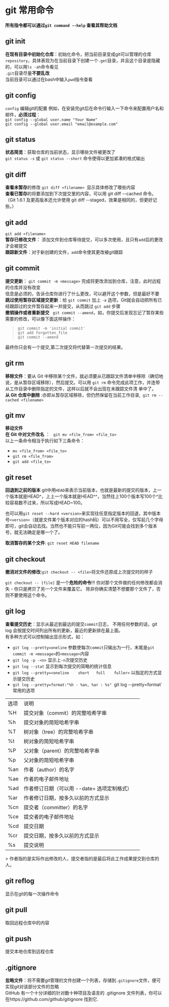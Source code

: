 # git 常用命令

**所有指令都可以通过`git command --help` 查看其帮助文档**  

## git init
**在现有目录中初始化仓库**：初始化命令，把当前目录变成git可以管理的仓库`repository`，具体表现为在当前目录下创建一个`.get`目录，并且这个目录是隐藏的，可以用`ls -ah`命令看见  
`.git`目录尽量**不要乱改**  
当前目录可以通过在bash中输入`pwd`指令查看  


## git config
`config` 编辑git的配置
例如，在安装完git后在命令行输入一下命令来配置用户名和邮件，**必须过程**：  
`git config --global user.name "Your Name"`  
`git config --global user.email "email@example.com"`

## git status
**状态简览**：获取仓库的当前状态，显示哪些文件被更改了  
`git status -s` 或 `git status --short` 命令使得以更加紧凑的格式输出


## git diff
**查看未暂存**的修改 `git diff <filename> `显示具体修改了哪些内容  
**查看已暂存**的将要添加到下次提交里的内容，可以用 git diff --cached 命令。（Git 1.6.1 及更高版本还允许使用 git diff --staged，效果是相同的，但更好记些。）



## git add
`git add <filename>`  
**暂存已修改文件**： 添加文件到仓库等待提交，可以多次使用，且只有`add`后的更改才会被提交  
**跟踪新文件**：对于新创建的文件，`add`命令使其更改被git跟踪

## git commit
**提交更新**： `git commit -m <message>` 完成将更改添加到仓库，注意，此时远程的仓库并没有改变  
<message>信息是必须的，告诉仓库你进行了什么更改，可以避开这个参数，但是最好不要
**跳过使用暂存区域提交更新**：给 `git commit` 加上 `-a` 选项，Git就会自动把所有已经跟踪过的文件暂存起来一并提交，从而跳过 `git add` 步骤  
**撤销操作或者重新提交**  ` git commit --amend`，如，你提交后发现忘记了暂存某些需要的修改，可以像下面这样操作：

> `git commit -m 'initial commit'`  
> `git add forgotten_file`  
> `git commit --amend`  

最终你只会有一个提交,第二次提交将代替第一次提交的结果。

 
## git rm
**移除文件**：要从 Git 中移除某个文件，就必须要从已跟踪文件清单中移除（确切地说，是从暂存区域移除），然后提交。可以用 `git rm` 命令完成此项工作，并连带从工作目录中删除指定的文件，这样以后就不会出现在未跟踪文件清
单中了。  
**从 Git 仓库中删除** :亦即从暂存区域移除，但仍然保留在当前工作目录,` git rm --cached <filename>`

## git mv
**移动文件**  
**在 Git 中对文件改名** ： ` git mv <file_from> <file_to>`  
以上一条命令相当于执行如下三条命令：  
* `mv <file_from> <file_to>`  
* `git rm <file_from>`  
* `git add <file_to>`  

## git reset
**回退到之前的版本** 
git中用`HEAD`来表示当前版本，也就是最新的提交的版本，上一个版本就是HEAD^，上上一个版本就是HEAD^^，当然往上100个版本写100个^比较容易数不过来，所以写成HEAD~100。

也可以用`git reset --hard <version>`来实现往任意指定版本的回退，其中版本号`<version>`（就是文件某个版本对应的hash码）可以不用写全，仅写前几个字母即可，git会自动去找。当然也不能只写前一两位，因为Git可能会找到多个版本号，就无法确定是哪一个了。

**取消暂存的某个文件**: `git reset HEAD filename`  

## git checkout
**撤消对文件的修改**:`git checkout -- <file>`将文件还原成上次提交时的样子

 `git checkout -- [file]` 是一个**危险的命令**!!! 你对那个文件做的任何修改都会消失 - 你只是拷贝了另一个文件来覆盖它。 除非你确实清楚不想要那个文件了，否则不要使用这个命令。


## git log
**查看提交历史**：显示从最近到最远的提交`commit`日志， 不用任何参数的话，git log 会按提交时间列出所有的更新，最近的更新排在最上面。  
有多种方式可以控制输出显示形式，如：  
* `git log --pretty=oneline` 参数使每次`commit`只输出为一行，末尾是`git commit -m <message>`的`<message>`内容   
* `git log -p -<n>` 显示上`-n`次提交历史    
* `git log --stat` 显示到每次提交的简略的统计信息  
* `git log --pretty=<oneline	short	full	fuller>` 以指定的方式显示提交历史
* `git log --pretty=format:"%h - %an, %ar : %s"
`git log --pretty=format`常用的选项  
<table>
   <tr>
      <td> 选项 </td>
      <td> 说明 </td>
      <td>  </td>
   </tr>
   <tr>
      <td> %H </td>
      <td> 提交对象（commit）的完整哈希字串 </td>
      <td>  </td>
   </tr>
   <tr>
      <td>%h  </td>
      <td>提交对象的简短哈希字串</td>
      <td>  </td>
   </tr>
   <tr>
      <td>%T </td>
      <td> 树对象（tree）的完整哈希字串</td>
      <td>  </td>
   </tr>
   <tr>
      <td>%t </td>
      <td> 树对象的简短哈希字串</td>
      <td>  </td>
   </tr>
   <tr>
      <td>%P </td>
      <td> 父对象（parent）的完整哈希字串</td>
      <td>  </td>
   </tr>
   <tr>
      <td>%p </td>
      <td> 父对象的简短哈希字串</td>
      <td>  </td>
   </tr>
   <tr>
      <td>%an </td>
      <td> 作者（author）的名字</td>
      <td>  </td>
   </tr>
   <tr>
      <td>%ae </td>
      <td> 作者的电子邮件地址</td>
      <td>  </td>
   </tr>
   <tr>
      <td>%ad </td>
      <td> 作者修订日期（可以用 --date= 选项定制格式）</td>
      <td>  </td>
   </tr>
   <tr>
      <td>%ar </td>
      <td> 作者修订日期，按多久以前的方式显示</td>
      <td>  </td>
   </tr>
   <tr>
      <td>%cn </td>
      <td> 提交者（committer）的名字</td>
      <td>  </td>
   </tr>
   <tr>
      <td>%ce </td>
      <td> 提交者的电子邮件地址</td>
      <td>  </td>
   </tr>
   <tr>
      <td>%cd </td>
      <td> 提交日期</td>
      <td>  </td>
   </tr>
   <tr>
      <td>%cr </td>
      <td> 提交日期，按多久以前的方式显示</td>
      <td>  </td>
   </tr>
   <tr>
      <td>%s </td>
      <td> 提交说明</td>
      <td>  </td>
   </tr>
</table>
> 作者指的是实际作出修改的人，提交者指的是最后将此工作成果提交到仓库的人。





## git reflog
显示在git的每一次操作命令



## git pull
取回远程仓库中的内容


## git push
提交本地仓库到远程仓库



 
## .gitignore
**忽略文件**：将不需要git管理的文件创建一个列表，存储到`.gitignore`文件，便可实现git对该部分文件的忽略  
GitHub 有一个十分详细的针对数十种项目及语言的 .gitignore 文件列表，你可以在https://github.com/github/gitignore 找到它.  

























